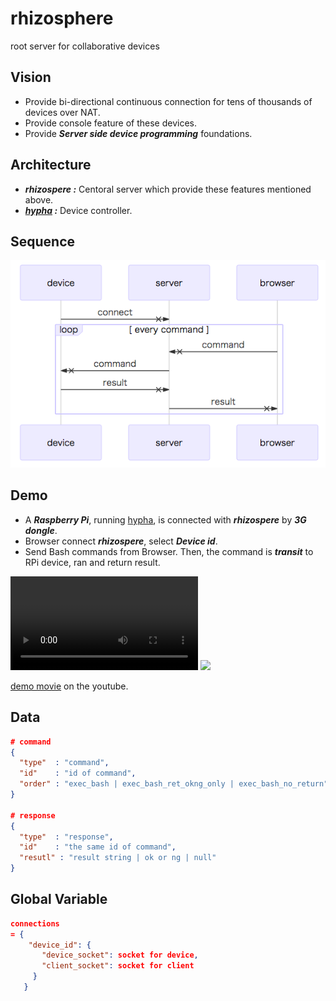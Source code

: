 # rhizosphere
root server for collaborative devices

## Vision
* Provide bi-directional continuous connection for tens of thousands of devices over NAT.
* Provide console feature of these devices.
* Provide ***Server side device programming*** foundations.

## Architecture
* ***rhizospere :*** Centoral server which provide these features mentioned above.
* ***[hypha](https://github.com/UedaTakeyuki/hypha) :*** Device controller. 

## Sequence
<img src="https://github.com/UedaTakeyuki/rhizosphere/blob/master/docs/sequence2.png">

## Demo
* A ***Raspberry Pi***, running [hypha](https://github.com/UedaTakeyuki/hypha), is connected with ***rhizospere*** by ***3G dongle***.
* Browser connect ***rhizospere***, select ***Device id***.
* Send Bash commands from Browser. Then, the command is ***transit*** to RPi device, ran and return result. 

<video>
  <source src='https://github.com/UedaTakeyuki/rhizosphere/blob/master/docs/rhizosphere.mov' type='video/mp4'>
</video>

<img src="https://github.com/UedaTakeyuki/rhizosphere/blob/master/docs/rhizospere.gif">

[demo movie](https://youtu.be/L_7clcDccdQ) on the youtube.

## Data
```json
# command
{ 
  "type"  : "command",
  "id"    : "id of command",
  "order" : "exec_bash | exec_bash_ret_okng_only | exec_bash_no_return"
}

# response
{ 
  "type"  : "response",
  "id"    : "the same id of command",
  "resutl" : "result string | ok or ng | null"
}
```

## Global Variable

```json
connections 
= {
    "device_id": {
       "device_socket": socket for device, 
       "client_socket": socket for client
     }
   }
   
```
